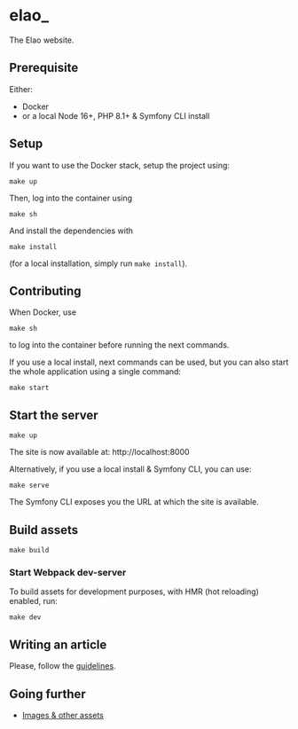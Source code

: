 # elao_

The Elao website.

## Prerequisite

Either:

- Docker
- or a local Node 16+, PHP 8.1+ & Symfony CLI install

## Setup

If you want to use the Docker stack, setup the project using:

    make up

Then, log into the container using

    make sh

And install the dependencies with

    make install

(for a local installation, simply run `make install`).

## Contributing

When Docker, use
    
    make sh

to log into the container before running the next commands.

If you use a local install, next commands can be used, but you can also start
the whole application using a single command:

    make start

## Start the server

    make up

The site is now available at: http://localhost:8000

Alternatively, if you use a local install & Symfony CLI, you can use:

    make serve

The Symfony CLI exposes you the URL at which the site is available.

## Build assets

    make build

### Start Webpack dev-server

To build assets for development purposes, with HMR (hot reloading) enabled, run:

    make dev

## Writing an article

Please, follow the [guidelines](https://rix-fr.github.io/rix/blog/styleguide/example/).

## Going further

- [Images & other assets](./res/docs/assets.md)
